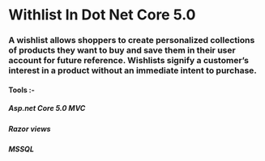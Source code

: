 # Withlist In Dot Net Core 5.0

### A wishlist allows shoppers to create personalized collections of products they want to buy and save them in their user account for future reference. Wishlists signify a customer’s interest in a product without an immediate intent to purchase.

#### Tools :-

##### Asp.net Core 5.0 MVC
##### Razor views
##### MSSQL 
